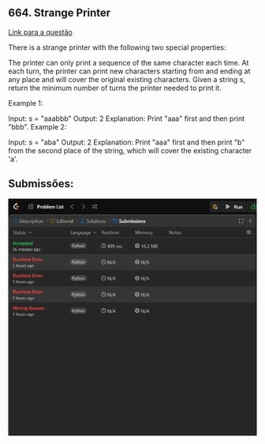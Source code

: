 ## 664. Strange Printer 

[Link para a questão](https://leetcode.com/problems/strange-printer/description/)

There is a strange printer with the following two special properties:

The printer can only print a sequence of the same character each time.
At each turn, the printer can print new characters starting from and ending at any place and will cover the original existing characters.
Given a string s, return the minimum number of turns the printer needed to print it.

 

Example 1:

Input: s = "aaabbb"
Output: 2
Explanation: Print "aaa" first and then print "bbb".
Example 2:

Input: s = "aba"
Output: 2
Explanation: Print "aaa" first and then print "b" from the second place of the string, which will cover the existing character 'a'.

## Submissões:

![image](./images/submission_accepted.png)
